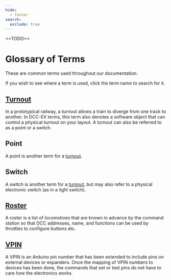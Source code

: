 ```yaml
---
hide:
  - footer
search:
  exclude: true
---
```

==TODO==
# Glossary of Terms

These are common terms used throughout our documentation.

If you wish to see where a term is used, click the term name to search for it.

## [Turnout](?turnout)

In a prototypical railway, a turnout allows a train to diverge from one track to another. In DCC-EX terms, this term also denotes a software object that can control a physical turnout on your layout. A turnout can also be referred to as a point or a switch.

## Point

A point is another term for a [turnout](#turnout).

## Switch

A switch is another term for a [turnout](#turnout), but may also refer to a physical electronic switch (as in a light switch).

## [Roster](?roster)

A roster is a list of locomotives that are known in advance by the command station so that DCC addresses, name, and functions can be used by throttles to configure buttons etc.  

## [VPIN](?VPIN)

A VPIN is an Arduino pin number that has been extended to include pins on external devices or expanders. Once the mapping of VPIN numbers to devices has been done, the commands that set or test pins do not have to care how the electronics works.
